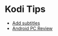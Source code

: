 # Kodi Tips

- [Add subtitles](https://seo-michael.co.uk/how-to-manually-add-and-activate-subtitles-on-xbmc/)
- [Android PC Review](http://androidpcreview.com/)
